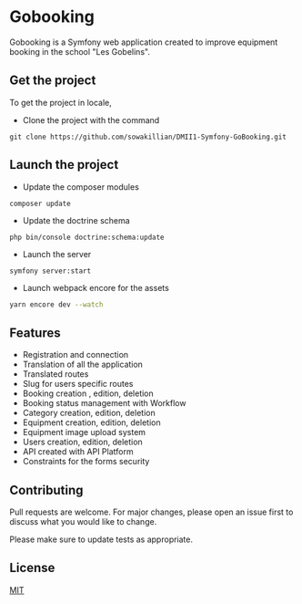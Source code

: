 # Gobooking

Gobooking is a Symfony web application created to improve equipment booking in the school "Les Gobelins". 

## Get the project

To get the project in locale, 
- Clone the project with the command

```
git clone https://github.com/sowakillian/DMII1-Symfony-GoBooking.git
```

## Launch the project

- Update the composer modules

```
composer update
```

- Update the doctrine schema
```
php bin/console doctrine:schema:update
```

- Launch the server
```
symfony server:start
```

- Launch webpack encore for the assets
```bash
yarn encore dev --watch
```


## Features

- Registration and connection
- Translation of all the application
- Translated routes
- Slug for users specific routes
- Booking creation , edition, deletion
- Booking status management with Workflow
- Category creation, edition, deletion
- Equipment creation, edition, deletion
- Equipment image upload system
- Users creation, edition, deletion
- API created with API Platform
- Constraints for the forms security


## Contributing
Pull requests are welcome. For major changes, please open an issue first to discuss what you would like to change.

Please make sure to update tests as appropriate.

## License
[MIT](https://choosealicense.com/licenses/mit/)
